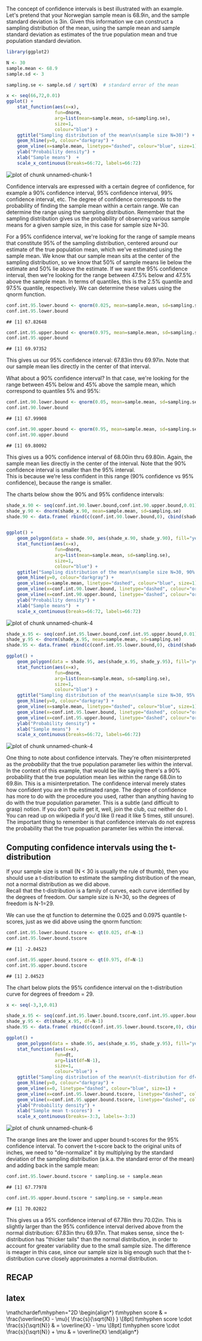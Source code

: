 The concept of confidence intervals is best illustrated with an example.  Let's
pretend that your Norwegian sample mean is 68.9in, and the sample standard
deviation is 3in.  Given this information we can construct a sampling
distribution of the mean, using the sample mean and sample standard deviation
as estimates of the true population mean and true population standard
deviation.



```r
library(ggplot2)

N <- 30
sample.mean <- 68.9
sample.sd <- 3

sampling.se <- sample.sd / sqrt(N)  # standard error of the mean

x <- seq(66,72,0.01)
ggplot() + 
    stat_function(aes(x=x), 
                  fun=dnorm, 
                  arg=list(mean=sample.mean, sd=sampling.se),
                  size=1, 
                  colour="blue") +
    ggtitle("Sampling distribution of the mean\n(sample size N=30)") + 
    geom_hline(y=0, colour="darkgray") +
    geom_vline(x=sample.mean, linetype="dashed", colour="blue", size=1) +
    ylab("Probability density") + 
    xlab("Sample means")  +
    scale_x_continuous(breaks=66:72, labels=66:72)
```

![plot of chunk unnamed-chunk-1](figure/unnamed-chunk-1-1.png) 

Confidence intervals are expressed with a certain degree of confidence, for
example a 90% confidence interval, 95% confidence interval, 99% confidence interval, etc.
The degree of confidence corresponds to the probability of finding the sample mean
within a certain range.  We can determine the range using the sampling distribution.
Remember that the sampling distribution gives us the probability of observing various
sample means for a given sample size, in this case for sample size N=30.

For a 95% confidence interval, we're looking for the range of sample means that constitute
95% of the sampling distribution, centered around our estimate of the true population mean,
which we've estimated using the sample mean.  We know that our sample mean sits at the
center of the sampling distribution, so we know that 50% of sample means lie below the estimate
and 50% lie above the estimate.  If we want the 95% confidence interval, then we're looking
for the range between 47.5% below and 47.5% above the sample mean. In terms of quantiles, 
this is the 2.5% quantile and 97.5% quantile, respectively.  We can determine these values
using the qnorm function.


```r
conf.int.95.lower.bound <- qnorm(0.025, mean=sample.mean, sd=sampling.se)
conf.int.95.lower.bound
```

```
## [1] 67.82648
```

```r
conf.int.95.upper.bound <- qnorm(0.975, mean=sample.mean, sd=sampling.se)
conf.int.95.upper.bound
```

```
## [1] 69.97352
```

This gives us our 95% confidence interval: 67.83in thru 69.97in.  Note that our sample mean lies
directly in the center of that interval.

What about a 90% confidence interval?  In that case, we're looking for the range between 45% below
and 45% above the sample mean, which correspond to quantiles 5% and 95%:


```r
conf.int.90.lower.bound <- qnorm(0.05, mean=sample.mean, sd=sampling.se)
conf.int.90.lower.bound
```

```
## [1] 67.99908
```

```r
conf.int.90.upper.bound <- qnorm(0.95, mean=sample.mean, sd=sampling.se)
conf.int.90.upper.bound
```

```
## [1] 69.80092
```

This gives us a 90% confidence interval of 68.00in thru 69.80in.  Again, the sample mean lies directly
in the center of the interval. Note that the 90% confidence interval is smaller than the 95% interval.  
This is because we're less confident in this range (90% confidence vs 95% confidence), because the range is smaller.

The charts below show the 90% and 95% confidence intervals:



```r
shade_x.90 <- seq(conf.int.90.lower.bound,conf.int.90.upper.bound,0.01)
shade_y.90 <- dnorm(shade_x.90, mean=sample.mean, sd=sampling.se)
shade.90 <- data.frame( rbind(c(conf.int.90.lower.bound,0), cbind(shade_x.90,shade_y.90), c(conf.int.90.upper.bound,0)) )


ggplot() + 
    geom_polygon(data = shade.90, aes(shade_x.90, shade_y.90), fill="yellow") +
    stat_function(aes(x=x), 
                  fun=dnorm, 
                  arg=list(mean=sample.mean, sd=sampling.se),
                  size=1, 
                  colour="blue") +
    ggtitle("Sampling distribution of the mean\n(sample size N=30, 90% confidence interval)") + 
    geom_hline(y=0, colour="darkgray") +
    geom_vline(x=sample.mean, linetype="dashed", colour="blue", size=1) +
    geom_vline(x=conf.int.90.lower.bound, linetype="dashed", colour="orange", size=1) +
    geom_vline(x=conf.int.90.upper.bound, linetype="dashed", colour="orange", size=1) +
    ylab("Probability density") + 
    xlab("Sample means")  +
    scale_x_continuous(breaks=66:72, labels=66:72)
```

![plot of chunk unnamed-chunk-4](figure/unnamed-chunk-4-1.png) 

```r
shade_x.95 <- seq(conf.int.95.lower.bound,conf.int.95.upper.bound,0.01)
shade_y.95 <- dnorm(shade_x.95, mean=sample.mean, sd=sampling.se)
shade.95 <- data.frame( rbind(c(conf.int.95.lower.bound,0), cbind(shade_x.95,shade_y.95), c(conf.int.95.upper.bound,0)) )

ggplot() + 
    geom_polygon(data = shade.95, aes(shade_x.95, shade_y.95), fill="yellow") +
    stat_function(aes(x=x), 
                  fun=dnorm, 
                  arg=list(mean=sample.mean, sd=sampling.se),
                  size=1, 
                  colour="blue") +
    ggtitle("Sampling distribution of the mean\n(sample size N=30, 95% confidence interval)") + 
    geom_hline(y=0, colour="darkgray") +
    geom_vline(x=sample.mean, linetype="dashed", colour="blue", size=1) +
    geom_vline(x=conf.int.95.lower.bound, linetype="dashed", colour="orange", size=1) +
    geom_vline(x=conf.int.95.upper.bound, linetype="dashed", colour="orange", size=1) +
    ylab("Probability density") + 
    xlab("Sample means")  +
    scale_x_continuous(breaks=66:72, labels=66:72)
```

![plot of chunk unnamed-chunk-4](figure/unnamed-chunk-4-2.png) 



One thing to note about confidence intervals.  They're often misinterpreted as the *probability* that
the true population parameter lies within the interval.  In the context of this example, that would
be like saying there's a 90% probability that the true population mean lies within the range 68.0in to 69.8in.
This is a misinterpretation.  The confidence interval merely states how confident you are in the estimated
range. The degree of confidence has more to do with the procedure you used, rather than anything having
to do with the true population parameter.  This is a subtle (and difficult to grasp) notion. 
If you don't quite get it, well, join the club, cuz neither do I.  
You can read up on wikipedia if you'd like (I read it like 5 times, still unsure).  The important
thing to remember is that confidence intervals do not express the probability that the true popuation
parameter lies within the interval.



## Computing confidence intervals using the t-distribution

If your sample size is small (N < 30 is usually the rule of thumb), then you should use a t-distribution
to estimate the sampling distribution of the mean, not a normal distribution as we did above.  
Recall that the t-distribution is a family of curves, each curve identified by the degrees of freedom.
Our sample size is N=30, so the degrees of freedom is N-1=29. 

We can use the qt function to determine the 0.025 and 0.0975 quantile t-scores, just as we did above
using the qnorm function:


```r
conf.int.95.lower.bound.tscore <- qt(0.025, df=N-1)
conf.int.95.lower.bound.tscore
```

```
## [1] -2.04523
```

```r
conf.int.95.upper.bound.tscore <- qt(0.975, df=N-1)
conf.int.95.upper.bound.tscore
```

```
## [1] 2.04523
```

The chart below plots the 95% confidence interval on the t-distribution curve for degrees of freedom = 29.


```r
x <- seq(-3,3,0.01)

shade_x.95 <- seq(conf.int.95.lower.bound.tscore,conf.int.95.upper.bound.tscore,0.01)
shade_y.95 <- dt(shade_x.95, df=N-1)
shade.95 <- data.frame( rbind(c(conf.int.95.lower.bound.tscore,0), cbind(shade_x.95,shade_y.95), c(conf.int.95.upper.bound.tscore,0)) )

ggplot() + 
    geom_polygon(data = shade.95, aes(shade_x.95, shade_y.95), fill="yellow") +
    stat_function(aes(x=x), 
                  fun=dt, 
                  arg=list(df=N-1),
                  size=1, 
                  colour="blue") +
    ggtitle("Sampling distribution of the mean\n(t-distribution for df=29, 95% confidence interval)") + 
    geom_hline(y=0, colour="darkgray") +
    geom_vline(x=0, linetype="dashed", colour="blue", size=1) +
    geom_vline(x=conf.int.95.lower.bound.tscore, linetype="dashed", colour="orange", size=1) +
    geom_vline(x=conf.int.95.upper.bound.tscore, linetype="dashed", colour="orange", size=1) +
    ylab("Probability density") + 
    xlab("Sample mean t-scores")  +
    scale_x_continuous(breaks=-3:3, labels=-3:3)
```

![plot of chunk unnamed-chunk-6](figure/unnamed-chunk-6-1.png) 

The orange lines are the lower and upper bound t-scores for the 95% confidence interval.
To convert the t-score back to the original units of inches, we need to "de-normalize" it
by multiplying by the standard deviation of the sampling distribution (a.k.a. the
standard error of the mean) and adding back in the sample mean:


```r
conf.int.95.lower.bound.tscore * sampling.se + sample.mean
```

```
## [1] 67.77978
```

```r
conf.int.95.upper.bound.tscore * sampling.se + sample.mean
```

```
## [1] 70.02022
```

This gives us a 95% confidence interval of 67.78in thru 70.02in.  This is slightly larger
than the 95% confidence interval derived above from the normal distribution: 67.83in thru 69.97in.
That makes sense, since the t-distribution has "thicker tails" than the normal distribution,
in order to account for greater variability due to the small sample size.  The difference is 
meager in this case, since our sample size is big enough such that the t-distribution curve 
closely approximates a normal distribution.


## RECAP

## latex

\mathchardef\mhyphen="2D
\begin{align*}
t\mhyphen score & = \frac{\overline{X} - \mu}{ \frac{s}{\sqrt{N}} }
\\[8pt]
t\mhyphen score \cdot \frac{s}{\sqrt{N}} & = \overline{X} - \mu
\\[8pt]
t\mhyphen score \cdot \frac{s}{\sqrt{N}} + \mu & = \overline{X} 
\end{align*}


